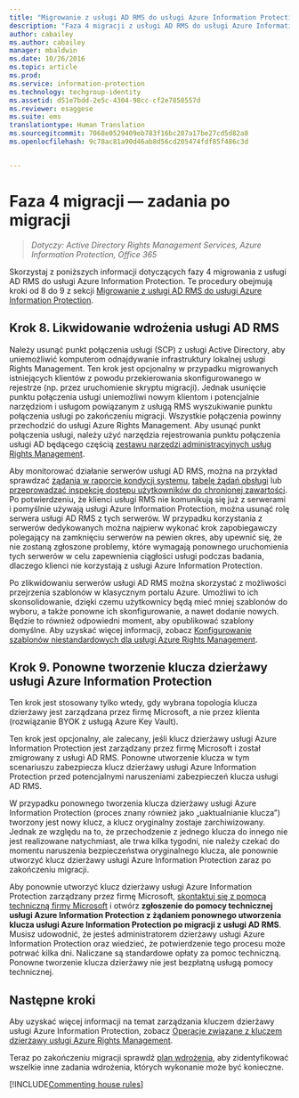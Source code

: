 ```yaml
---
title: "Migrowanie z usługi AD RMS do usługi Azure Information Protection — faza 4 | Azure Information Protection"
description: "Faza 4 migracji z usługi AD RMS do usługi Azure Information Protection, obejmująca kroki od 8 do 9 z sekcji Migrowanie z usługi AD RMS do usługi Azure Information Protection."
author: cabailey
ms.author: cabailey
manager: mbaldwin
ms.date: 10/26/2016
ms.topic: article
ms.prod: 
ms.service: information-protection
ms.technology: techgroup-identity
ms.assetid: d51e7bdd-2e5c-4304-98cc-cf2e7858557d
ms.reviewer: esaggese
ms.suite: ems
translationtype: Human Translation
ms.sourcegitcommit: 7068e0529409eb783f16bc207a17be27cd5d82a8
ms.openlocfilehash: 9c78ac81a90d46ab8d56cd205474fdf85f486c3d


---
```


# <a name="migration-phase-4---post-migration-tasks"></a>Faza 4 migracji — zadania po migracji

>*Dotyczy: Active Directory Rights Management Services, Azure Information Protection, Office 365*


Skorzystaj z poniższych informacji dotyczących fazy 4 migrowania z usługi AD RMS do usługi Azure Information Protection. Te procedury obejmują kroki od 8 do 9 z sekcji [Migrowanie z usługi AD RMS do usługi Azure Information Protection](migrate-from-ad-rms-to-azure-rms.md).


## <a name="step-8-decommission-ad-rms"></a>Krok 8. Likwidowanie wdrożenia usługi AD RMS

Należy usunąć punkt połączenia usługi (SCP) z usługi Active Directory, aby uniemożliwić komputerom odnajdywanie infrastruktury lokalnej usługi Rights Management. Ten krok jest opcjonalny w przypadku migrowanych istniejących klientów z powodu przekierowania skonfigurowanego w rejestrze (np. przez uruchomienie skryptu migracji). Jednak usunięcie punktu połączenia usługi uniemożliwi nowym klientom i potencjalnie narzędziom i usługom powiązanym z usługą RMS wyszukiwanie punktu połączenia usługi po zakończeniu migracji. Wszystkie połączenia powinny przechodzić do usługi Azure Rights Management. Aby usunąć punkt połączenia usługi, należy użyć narzędzia rejestrowania punktu połączenia usługi AD będącego częścią [zestawu narzędzi administracyjnych usług Rights Management](http://www.microsoft.com/download/details.aspx?id=1479).

Aby monitorować działanie serwerów usługi AD RMS, można na przykład sprawdzać [żądania w raporcie kondycji systemu](https://technet.microsoft.com/library/ee221012%28v=ws.10%29.aspx), [tabelę żądań obsługi](http://technet.microsoft.com/library/dd772686%28v=ws.10%29.aspx) lub [przeprowadzać inspekcję dostępu użytkowników do chronionej zawartości](http://social.technet.microsoft.com/wiki/contents/articles/3440.ad-rms-frequently-asked-questions-faq.aspx). Po potwierdzeniu, że klienci usługi RMS nie komunikują się już z serwerami i pomyślnie używają usługi Azure Information Protection, można usunąć rolę serwera usługi AD RMS z tych serwerów. W przypadku korzystania z serwerów dedykowanych można najpierw wykonać krok zapobiegawczy polegający na zamknięciu serwerów na pewien okres, aby upewnić się, że nie zostaną zgłoszone problemy, które wymagają ponownego uruchomienia tych serwerów w celu zapewnienia ciągłości usługi podczas badania, dlaczego klienci nie korzystają z usługi Azure Information Protection.

Po zlikwidowaniu serwerów usługi AD RMS można skorzystać z możliwości przejrzenia szablonów w klasycznym portalu Azure. Umożliwi to ich skonsolidowanie, dzięki czemu użytkownicy będą mieć mniej szablonów do wyboru, a także ponowne ich skonfigurowanie, a nawet dodanie nowych. Będzie to również odpowiedni moment, aby opublikować szablony domyślne. Aby uzyskać więcej informacji, zobacz [Konfigurowanie szablonów niestandardowych dla usługi Azure Rights Management](../deploy-use/configure-custom-templates.md).

## <a name="step-9-re-key-your-azure-information-protection-tenant-key"></a>Krok 9. Ponowne tworzenie klucza dzierżawy usługi Azure Information Protection
Ten krok jest stosowany tylko wtedy, gdy wybrana topologia klucza dzierżawy jest zarządzana przez firmę Microsoft, a nie przez klienta (rozwiązanie BYOK z usługą Azure Key Vault).

Ten krok jest opcjonalny, ale zalecany, jeśli klucz dzierżawy usługi Azure Information Protection jest zarządzany przez firmę Microsoft i został zmigrowany z usługi AD RMS. Ponowne utworzenie klucza w tym scenariuszu zabezpiecza klucz dzierżawy usługi Azure Information Protection przed potencjalnymi naruszeniami zabezpieczeń klucza usługi AD RMS.

W przypadku ponownego tworzenia klucza dzierżawy usługi Azure Information Protection (proces znany również jako „uaktualnianie klucza”) tworzony jest nowy klucz, a klucz oryginalny zostaje zarchiwizowany. Jednak ze względu na to, że przechodzenie z jednego klucza do innego nie jest realizowane natychmiast, ale trwa kilka tygodni, nie należy czekać do momentu naruszenia bezpieczeństwa oryginalnego klucza, ale ponownie utworzyć klucz dzierżawy usługi Azure Information Protection zaraz po zakończeniu migracji.

Aby ponownie utworzyć klucz dzierżawy usługi Azure Information Protection zarządzany przez firmę Microsoft, [skontaktuj się z pomocą techniczną firmy Microsoft](../get-started/information-support.md#to-contact-microsoft-support) i otwórz **zgłoszenie do pomocy technicznej usługi Azure Information Protection z żądaniem ponownego utworzenia klucza usługi Azure Information Protection po migracji z usługi AD RMS**. Musisz udowodnić, że jesteś administratorem dzierżawy usługi Azure Information Protection oraz wiedzieć, że potwierdzenie tego procesu może potrwać kilka dni. Naliczane są standardowe opłaty za pomoc techniczną. Ponowne tworzenie klucza dzierżawy nie jest bezpłatną usługą pomocy technicznej.


## <a name="next-steps"></a>Następne kroki

Aby uzyskać więcej informacji na temat zarządzania kluczem dzierżawy usługi Azure Information Protection, zobacz [Operacje związane z kluczem dzierżawy usługi Azure Rights Management](../deploy-use/operations-tenant-key.md).

Teraz po zakończeniu migracji sprawdź [plan wdrożenia](deployment-roadmap.md), aby zidentyfikować wszelkie inne zadania wdrożenia, których wykonanie może być konieczne.

[!INCLUDE[Commenting house rules](../includes/houserules.md)]



<!--HONumber=Jan17_HO4-->


